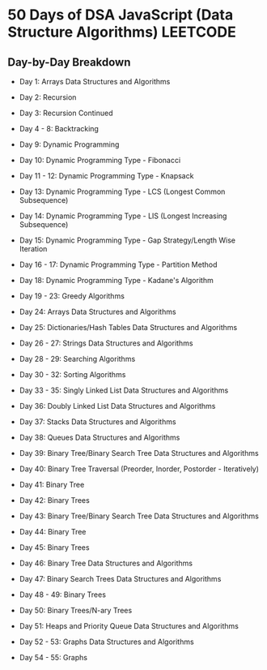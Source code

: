 # 50 Days of DSA JavaScript (Data Structure Algorithms) LEETCODE

## Day-by-Day Breakdown

- Day 1: Arrays Data Structures and Algorithms

- Day 2: Recursion

- Day 3: Recursion Continued

- Day 4 - 8: Backtracking

- Day 9: Dynamic Programming

- Day 10: Dynamic Programming Type - Fibonacci

- Day 11 - 12: Dynamic Programming Type - Knapsack

- Day 13: Dynamic Programming Type - LCS (Longest Common Subsequence)

- Day 14: Dynamic Programming Type - LIS (Longest Increasing Subsequence)

- Day 15: Dynamic Programming Type - Gap Strategy/Length Wise Iteration

- Day 16 - 17: Dynamic Programming Type - Partition Method

- Day 18: Dynamic Programming Type - Kadane's Algorithm

- Day 19 - 23: Greedy Algorithms

- Day 24: Arrays Data Structures and Algorithms

- Day 25: Dictionaries/Hash Tables Data Structures and Algorithms

- Day 26 - 27: Strings Data Structures and Algorithms

- Day 28 - 29: Searching Algorithms

- Day 30 - 32: Sorting Algorithms

- Day 33 - 35: Singly Linked List Data Structures and Algorithms

- Day 36: Doubly Linked List Data Structures and Algorithms

- Day 37: Stacks Data Structures and Algorithms

- Day 38: Queues Data Structures and Algorithms

- Day 39: Binary Tree/Binary Search Tree Data Structures and Algorithms

- Day 40: Binary Tree Traversal (Preorder, Inorder, Postorder - Iteratively)

- Day 41: Binary Tree

- Day 42: Binary Trees

- Day 43: Binary Tree/Binary Search Tree Data Structures and Algorithms

- Day 44: Binary Tree

- Day 45: Binary Trees

- Day 46: Binary Tree Data Structures and Algorithms

- Day 47: Binary Search Trees Data Structures and Algorithms

- Day 48 - 49: Binary Trees

- Day 50: Binary Trees/N-ary Trees

- Day 51: Heaps and Priority Queue Data Structures and Algorithms

- Day 52 - 53: Graphs Data Structures and Algorithms

- Day 54 - 55: Graphs
